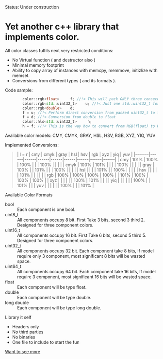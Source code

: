 Status: Under construction
# Yet another c++ library that implements color.

All color classes fulfils next very restricted conditions:
- No Virtual function ( and destructor also )
- Minimal memory footprint
- Ability to copy array of instances with memcpy, memmove, initizlize with memset.
- Conversions from different types ( and its formats ).
 
Code sample:
```c++
        color::rgb<float>     f; //!< This will pack ONLY three consecutive floats in memory 
        color::rgb<std::uint32_t>    u; //!< Just one std::uint32_t for all. 
        color::rgb<double>    d;
        f = u; //!< Perform direct conversion from packed uint32_t to float.
        f = d; //!< Conversion from double to float
        color::hls<std::uint32_t>     h;
        h = f; //!< This is the way how to convert from RGB(float) to HLS(std::uint32_t).
```
Available color models: CMY, CMYK, GRAY, HSL, HSV, RGB, XYZ, YIQ, YUV

Implemented Conversions:
> | l = r | cmy  | cmyk | gray | hsl  | hsv  | rgb  | xyz  | yiq  | yuv  |
> |-------|------|------|------|------|------|------|------|------|
> | cmy   | 101% | 100% | 100% |      |      | 100% |      |      |      |
> | cmyk  | 100% | 101% |      |      |      | 100% |      |      |      |
> | gray  | 100% |      | 101% |      |      | 100% |      |      |      |
> | hsl   |      |      |      | 101% |      | 100% |      |      |      |
> | hsv   |      |      |      |      | 101% |      |      |      |      |
> | rgb   | 100% | 100% | 100% | 100% |      | 101% | 100% | 100% | 100% |
> | xyz   |      |      |      |      |      | 100% | 101% |      |      |
> | yiq   |      |      |      |      |      | 100% |      | 101% |      |
> | yuv   |      |      |      |      |      | 100% |      |      | 101% |

Available Color Formats
<dl>
<dt>bool</dt>
    <dd> Each component is one bool.</dd>
<dt>uint8_t</dt>
    <dd> All components occupy 8 bit. First Take 3 bits, second 3 third 2. Designed for three component colors.</dd>
<dt>uint16_t</dt>
    <dd> All components occupy 16 bit. First Take 6 bits, second 5 third 5. Designed for three component colors.</dd>
<dt>uint32_t</dt>
    <dd> All components occupy 32 bit. Each component take 8 bits, If model require only 3 component, most significant 8 bits will be wasted space.</dd>
<dt>uint64_t</dt>
    <dd> All components occupy 64 bit. Each component take 16 bits, If model require 3 component, most significant  16 bits will be wasted space.</dd>
<dt>float</dt>
    <dd> Each component will be type float.</dd> 
<dt>double</dt>
    <dd> Each component will be type double.</dd> 
<dt>long double</dt>
    <dd> Each component will be type long double.</dd> 
</dl>

Library it self
- Headers only
- No third parties
- No binaries
- One file to include to start the fun

[Want to see more](doc/index.html)
